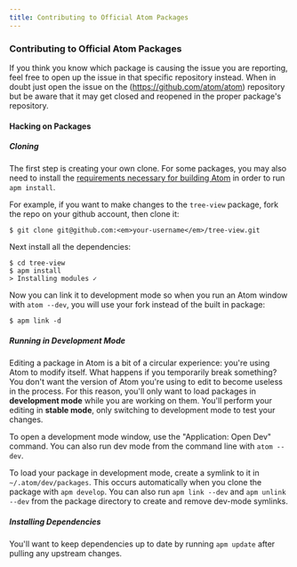 ```yaml
---
title: Contributing to Official Atom Packages
---
```

### Contributing to Official Atom Packages

If you think you know which package is causing the issue you are reporting, feel free to open up the issue in that specific repository instead. When in doubt just open the issue on the (https://github.com/atom/atom) repository but be aware that it may get closed and reopened in the proper package's repository.

#### Hacking on Packages

##### Cloning

The first step is creating your own clone. For some packages, you may also need to install the [requirements necessary for building Atom](/hacking-atom/sections/hacking-on-atom-core/#building) in order to run `apm install`.

For example, if you want to make changes to the `tree-view` package, fork the repo on your github account, then clone it:

``` command-line
$ git clone git@github.com:<em>your-username</em>/tree-view.git
```

Next install all the dependencies:

``` command-line
$ cd tree-view
$ apm install
> Installing modules ✓
```

Now you can link it to development mode so when you run an Atom window with `atom --dev`, you will use your fork instead of the built in package:

``` command-line
$ apm link -d
```

##### Running in Development Mode

Editing a package in Atom is a bit of a circular experience: you're using Atom to modify itself. What happens if you temporarily break something? You don't want the version of Atom you're using to edit to become useless in the process. For this reason, you'll only want to load packages in **development mode** while you are working on them. You'll perform your editing in **stable mode**, only switching to development mode to test your changes.

To open a development mode window, use the "Application: Open Dev" command. You can also run dev mode from the command line with `atom --dev`.

To load your package in development mode, create a symlink to it in `~/.atom/dev/packages`. This occurs automatically when you clone the package with `apm develop`. You can also run `apm link --dev` and `apm unlink --dev` from the package directory to create and remove dev-mode symlinks.

##### Installing Dependencies

You'll want to keep dependencies up to date by running `apm update` after pulling any upstream changes.
